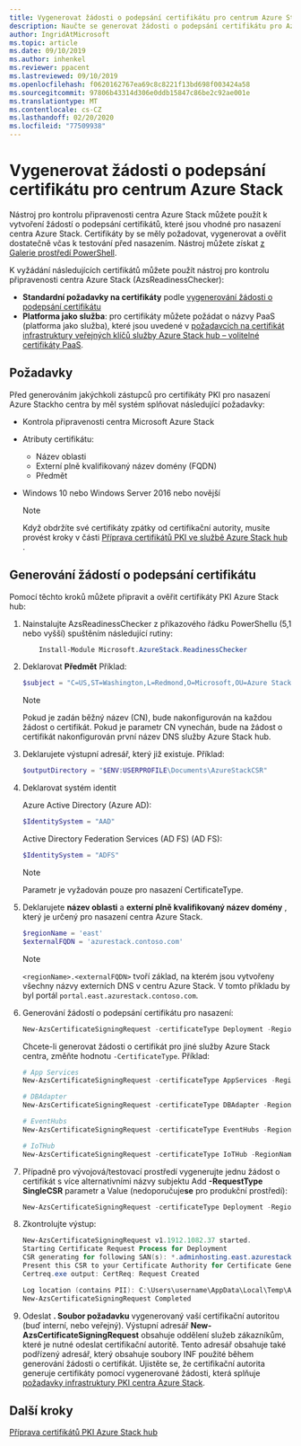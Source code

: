 ```yaml
---
title: Vygenerovat žádosti o podepsání certifikátu pro centrum Azure Stack
description: Naučte se generovat žádosti o podepsání certifikátu pro Azure Stack centrálních certifikátů PKI v integrovaných systémech centra Azure Stack.
author: IngridAtMicrosoft
ms.topic: article
ms.date: 09/10/2019
ms.author: inhenkel
ms.reviewer: ppacent
ms.lastreviewed: 09/10/2019
ms.openlocfilehash: f0620162767ea69c8c8221f13bd698f003424a58
ms.sourcegitcommit: 97806b43314d306e0ddb15847c86be2c92ae001e
ms.translationtype: MT
ms.contentlocale: cs-CZ
ms.lasthandoff: 02/20/2020
ms.locfileid: "77509938"
---
```

# <a name="generate-certificate-signing-requests-for-azure-stack-hub"></a>Vygenerovat žádosti o podepsání certifikátu pro centrum Azure Stack

Nástroj pro kontrolu připravenosti centra Azure Stack můžete použít k vytvoření žádostí o podepsání certifikátů, které jsou vhodné pro nasazení centra Azure Stack. Certifikáty by se měly požadovat, vygenerovat a ověřit dostatečně včas k testování před nasazením. Nástroj můžete získat [z Galerie prostředí PowerShell](https://aka.ms/AzsReadinessChecker).

K vyžádání následujících certifikátů můžete použít nástroj pro kontrolu připravenosti centra Azure Stack (AzsReadinessChecker):

- **Standardní požadavky na certifikáty** podle [vygenerování žádosti o podepsání certifikátu](azure-stack-get-pki-certs.md#generate-certificate-signing-requests)
- **Platforma jako služba**: pro certifikáty můžete požádat o názvy PaaS (platforma jako služba), které jsou uvedené v [požadavcích na certifikát infrastruktury veřejných klíčů služby Azure Stack hub – volitelné certifikáty PaaS](azure-stack-pki-certs.md#optional-paas-certificates).

## <a name="prerequisites"></a>Požadavky

Před generováním jakýchkoli zástupců pro certifikáty PKI pro nasazení Azure Stackho centra by měl systém splňovat následující požadavky:

- Kontrola připravenosti centra Microsoft Azure Stack
- Atributy certifikátu:
  - Název oblasti
  - Externí plně kvalifikovaný název domény (FQDN)
  - Předmět
- Windows 10 nebo Windows Server 2016 nebo novější

  > [!NOTE]  
  > Když obdržíte své certifikáty zpátky od certifikační autority, musíte provést kroky v části [Příprava certifikátů PKI ve službě Azure Stack hub](azure-stack-prepare-pki-certs.md) .

## <a name="generate-certificate-signing-requests"></a>Generování žádostí o podepsání certifikátu

Pomocí těchto kroků můžete připravit a ověřit certifikáty PKI Azure Stack hub:

1. Nainstalujte AzsReadinessChecker z příkazového řádku PowerShellu (5,1 nebo vyšší) spuštěním následující rutiny:

    ```powershell  
        Install-Module Microsoft.AzureStack.ReadinessChecker
    ```

2. Deklarovat **Předmět** Příklad:

    ```powershell  
    $subject = "C=US,ST=Washington,L=Redmond,O=Microsoft,OU=Azure Stack Hub"
    ```

    > [!NOTE]  
    > Pokud je zadán běžný název (CN), bude nakonfigurován na každou žádost o certifikát. Pokud je parametr CN vynechán, bude na žádost o certifikát nakonfigurován první název DNS služby Azure Stack hub.

3. Deklarujete výstupní adresář, který již existuje. Příklad:

    ```powershell  
    $outputDirectory = "$ENV:USERPROFILE\Documents\AzureStackCSR"
    ```

4. Deklarovat systém identit

    Azure Active Directory (Azure AD):

    ```powershell
    $IdentitySystem = "AAD"
    ```

    Active Directory Federation Services (AD FS) (AD FS):

    ```powershell
    $IdentitySystem = "ADFS"
    ```
    > [!NOTE]  
    > Parametr je vyžadován pouze pro nasazení CertificateType.

5. Deklarujete **název oblasti** a **externí plně kvalifikovaný název domény** , který je určený pro nasazení centra Azure Stack.

    ```powershell
    $regionName = 'east'
    $externalFQDN = 'azurestack.contoso.com'
    ```

    > [!NOTE]  
    > `<regionName>.<externalFQDN>` tvoří základ, na kterém jsou vytvořeny všechny názvy externích DNS v centru Azure Stack. V tomto příkladu by byl portál `portal.east.azurestack.contoso.com`.  

6. Generování žádostí o podepsání certifikátu pro nasazení:

    ```powershell  
    New-AzsCertificateSigningRequest -certificateType Deployment -RegionName $regionName -FQDN $externalFQDN -subject $subject -OutputRequestPath $OutputDirectory -IdentitySystem $IdentitySystem
    ```

    Chcete-li generovat žádosti o certifikát pro jiné služby Azure Stack centra, změňte hodnotu `-CertificateType`. Příklad:

    ```powershell  
    # App Services
    New-AzsCertificateSigningRequest -certificateType AppServices -RegionName $regionName -FQDN $externalFQDN -subject $subject -OutputRequestPath $OutputDirectory

    # DBAdapter
    New-AzsCertificateSigningRequest -certificateType DBAdapter -RegionName $regionName -FQDN $externalFQDN -subject $subject -OutputRequestPath $OutputDirectory

    # EventHubs
    New-AzsCertificateSigningRequest -certificateType EventHubs -RegionName $regionName -FQDN $externalFQDN -subject $subject -OutputRequestPath $OutputDirectory

    # IoTHub
    New-AzsCertificateSigningRequest -certificateType IoTHub -RegionName $regionName -FQDN $externalFQDN -subject $subject -OutputRequestPath $OutputDirectory
    ```

7. Případně pro vývojová/testovací prostředí vygenerujte jednu žádost o certifikát s více alternativními názvy subjektu Add **-RequestType SingleCSR** parametr a Value (nedoporučuje**se** pro produkční prostředí):

    ```powershell  
    New-AzsCertificateSigningRequest -certificateType Deployment -RegionName $regionName -FQDN $externalFQDN -RequestType SingleCSR -subject $subject -OutputRequestPath $OutputDirectory -IdentitySystem $IdentitySystem
    ```

8.  Zkontrolujte výstup:

    ```powershell  
    New-AzsCertificateSigningRequest v1.1912.1082.37 started.
    Starting Certificate Request Process for Deployment
    CSR generating for following SAN(s): *.adminhosting.east.azurestack.contoso.com,*.adminvault.east.azurestack.contoso.com,*.blob.east.azurestack.contoso.com,*.hosting.east.azurestack.contoso.com,*.queue.east.azurestack.contoso.com,*.table.east.azurestack.contoso.com,*.vault.east.azurestack.contoso.com,adminmanagement.east.azurestack.contoso.com,adminportal.east.azurestack.contoso.com,management.east.azurestack.contoso.com,portal.east.azurestack.contoso.com
    Present this CSR to your Certificate Authority for Certificate Generation: C:\Users\checker\Documents\AzureStackCSR\wildcard_adminhosting_east_azurestack_contoso_com_CertRequest_20191219140359.req
    Certreq.exe output: CertReq: Request Created

    Log location (contains PII): C:\Users\username\AppData\Local\Temp\AzsReadinessChecker\AzsReadinessChecker.log
    New-AzsCertificateSigningRequest Completed
    ```

9.  Odeslat **. Soubor požadavku** vygenerovaný vaší certifikační autoritou (buď interní, nebo veřejný). Výstupní adresář **New-AzsCertificateSigningRequest** obsahuje oddělení služeb zákazníkům, které je nutné odeslat certifikační autoritě. Tento adresář obsahuje také podřízený adresář, který obsahuje soubory INF použité během generování žádosti o certifikát. Ujistěte se, že certifikační autorita generuje certifikáty pomocí vygenerované žádosti, která splňuje [požadavky infrastruktury PKI centra Azure Stack](azure-stack-pki-certs.md).

## <a name="next-steps"></a>Další kroky

[Příprava certifikátů PKI Azure Stack hub](azure-stack-prepare-pki-certs.md)

